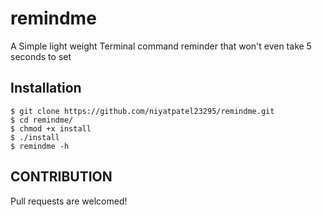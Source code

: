# remindme
A Simple light weight Terminal command reminder that won't even take 5 seconds to set

## Installation
    $ git clone https://github.com/niyatpatel23295/remindme.git
    $ cd remindme/
    $ chmod +x install
    $ ./install
    $ remindme -h

## CONTRIBUTION
Pull requests are welcomed!